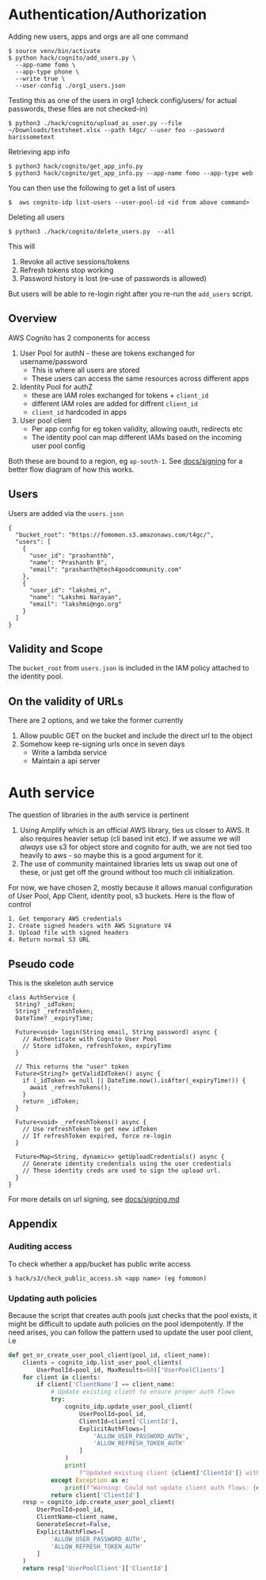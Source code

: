# Authentication/Authorization 

Adding new users, apps and orgs are all one command  
```
$ source venv/bin/activate 
$ python hack/cognito/add_users.py \
  --app-name fomo \
  --app-type phone \
  --write true \
  --user-config ./org1_users.json
```
Testing this as one of the users in org1 (check config/users/ for actual passwords, these files are not checked-in)
```
$ python3 ./hack/cognito/upload_as_user.py --file ~/Downloads/testsheet.xlsx --path t4gc/ --user foo --password barissometext
```
Retrieving app info
```
$ python3 hack/cognito/get_app_info.py
$ python3 hack/cognito/get_app_info.py --app-name fomo --app-type web
```
You can then use the following to get a list of users 
```
$  aws cognito-idp list-users --user-pool-id <id from above command>
```
Deleting all users 
```
$ python3 ./hack/cognito/delete_users.py  --all
```
This will
1. Revoke all active sessions/tokens
2. Refresh tokens stop working 
3. Password history is lost (re-use of passwords is allowed) 

But users will be able to re-login right after you re-run the `add_users` script. 



## Overview 

AWS Cognito has 2 components for access

1. User Pool for authN - these are tokens exchanged for username/password 
	- This is where all users are stored
	- These users can access the same resources across different apps 
2. Identity Pool for authZ 
	- these are IAM roles exchanged for tokens + `client_id`
	- different IAM roles are added for diffrent `client_id`
	- `client_id` hardcoded in apps 
3. User pool client 
	- Per app config for eg token validity, allowing oauth, redirects etc 
	- The identity pool can map different IAMs based on the incoming user pool config

Both these are bound to a region, eg `ap-south-1`. 
See [docs/signing](signing.md) for a better flow diagram of how this works. 

## Users 

Users are added via the `users.json`
```
{
  "bucket_root": "https://fomomon.s3.amazonaws.com/t4gc/",
  "users": [
    {
      "user_id": "prashanthb",
      "name": "Prashanth B",
      "email": "prashanth@tech4goodcommunity.com"
    },
    {
      "user_id": "lakshmi_n",
      "name": "Lakshmi Narayan",
      "email": "lakshmi@ngo.org"
    }
  ]
}

```

## Validity and Scope 

The `bucket_root` from `users.json` is included in the IAM policy attached to the identity pool.

## On the validity of URLs 

There are 2 options, and we take the former currently
1. Allow puublic GET on the bucket and include the direct url to the object 
2. Somehow keep re-signing urls once in seven days 
	- Write a lambda service 
	- Maintain a api server 


# Auth service 

The question of libraries in the auth service is pertinent
1. Using Amplify which is an official AWS library, ties us closer to AWS. It also requires heavier setup (cli based init etc). If we assume we will _always_ use s3 for object store and cognito for auth, we are not tied too heavily to aws - so maybe this is a good argument for it. 
2. The use of community maintained libraries lets us swap out one of these, or just get off the ground without too much cli initialization. 

For now, we have chosen 2, mostly because it allows manual configuration of User Pool, App Client, identity pool, s3 buckets. Here is the flow of control
```
1. Get temporary AWS credentials
2. Create signed headers with AWS Signature V4
3. Upload file with signed headers 
4. Return normal S3 URL 
```

## Pseudo code 

This is the skeleton auth service 

```
class AuthService {
  String? _idToken;
  String? _refreshToken;
  DateTime? _expiryTime;

  Future<void> login(String email, String password) async {
    // Authenticate with Cognito User Pool
    // Store idToken, refreshToken, expiryTime
  }

  // This returns the "user" token
  Future<String?> getValidIdToken() async {
    if (_idToken == null || DateTime.now().isAfter(_expiryTime!)) {
      await _refreshTokens();
    }
    return _idToken;
  }

  Future<void> _refreshTokens() async {
    // Use refreshToken to get new idToken
    // If refreshToken expired, force re-login
  }

  Future<Map<String, dynamic>> getUploadCredentials() async {
    // Generate identity credentials using the user credentials
    // These identity creds are used to sign the upload url. 
  }
}
```
For more details on url signing, see [docs/signing.md](signing.md)

## Appendix 

### Auditing access 


To check whether a app/bucket has public write access
```
$ hack/s3/check_public_access.sh <app name> (eg fomomon)
```

### Updating auth policies 

Because the script that creates auth pools just checks that the pool exists, it might be difficult to update auth policies on the pool idempotently. If the need arises, you can follow the pattern used to update the user pool client, i.e 
```python 
def get_or_create_user_pool_client(pool_id, client_name):
    clients = cognito_idp.list_user_pool_clients(
        UserPoolId=pool_id, MaxResults=60)['UserPoolClients']
    for client in clients:
        if client['ClientName'] == client_name:
            # Update existing client to ensure proper auth flows
            try:
                cognito_idp.update_user_pool_client(
                    UserPoolId=pool_id,
                    ClientId=client['ClientId'],
                    ExplicitAuthFlows=[
                        'ALLOW_USER_PASSWORD_AUTH',
                        'ALLOW_REFRESH_TOKEN_AUTH'
                    ]
                )
                print(
                    f"Updated existing client {client['ClientId']} with USER_PASSWORD_AUTH flow")
            except Exception as e:
                print(f"Warning: Could not update client auth flows: {e}")
            return client['ClientId']
    resp = cognito_idp.create_user_pool_client(
        UserPoolId=pool_id,
        ClientName=client_name,
        GenerateSecret=False,
        ExplicitAuthFlows=[
            'ALLOW_USER_PASSWORD_AUTH',
            'ALLOW_REFRESH_TOKEN_AUTH'
        ]
    )
    return resp['UserPoolClient']['ClientId']
```
